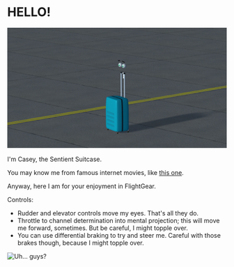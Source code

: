 # HELLO!

![Casey](https://raw.githubusercontent.com/tdammers/suitcase/master/splash/splash3.jpg)

I'm Casey, the Sentient Suitcase.

You may know me from famous internet movies, like [this one](https://i.imgur.com/JvkRXqE.mp4).

Anyway, here I am for your enjoyment in FlightGear.

Controls:

- Rudder and elevator controls move my eyes. That's all they do.
- Throttle to channel determination into mental projection; this will move me
  forward, sometimes. But be careful, I might topple over.
- You can use differential braking to try and steer me. Careful with those
  brakes though, because I might topple over.

![Uh... guys?](https://cdn.discordapp.com/attachments/409733250861498368/919008935783051265/FB_IMG_1639179144735.jpg)
